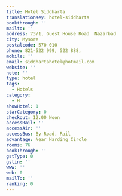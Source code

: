 ```yaml
---
title: Hotel Siddharta
translationKey: hotel-siddharta
bookthrough: ''
mailto: ''
address: 73/1, Guest House Road  Nazarbad
city: Mysore
postalcode: 570 010
phone: 821-522 999, 522 888,
mobile: ''
email: siddhartahotel@hotmail.com
website: ''
note: ''
type: hotel
tags:
  - Hotels
category:
  - H
showHotel: 1
starCategory: 0
checkout: 12.00 Noon
accessRail: ''
accessAir: ''
accessBus: By Road, Rail
advantage: Near Harding Circle
rooms: 76
bookThrough: ''
gstType: 0
gstin: ''
www: ''
web: 0
mailTo: ''
ranking: 0
---
```







